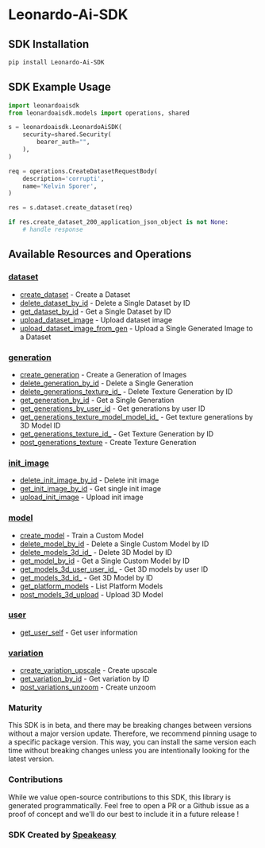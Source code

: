 # Leonardo-Ai-SDK

<!-- Start SDK Installation -->
## SDK Installation

```bash
pip install Leonardo-Ai-SDK
```
<!-- End SDK Installation -->

## SDK Example Usage
<!-- Start SDK Example Usage -->


```python
import leonardoaisdk
from leonardoaisdk.models import operations, shared

s = leonardoaisdk.LeonardoAiSDK(
    security=shared.Security(
        bearer_auth="",
    ),
)

req = operations.CreateDatasetRequestBody(
    description='corrupti',
    name='Kelvin Sporer',
)

res = s.dataset.create_dataset(req)

if res.create_dataset_200_application_json_object is not None:
    # handle response
```
<!-- End SDK Example Usage -->

<!-- Start SDK Available Operations -->
## Available Resources and Operations


### [dataset](docs/sdks/dataset/README.md)

* [create_dataset](docs/sdks/dataset/README.md#create_dataset) - Create a Dataset
* [delete_dataset_by_id](docs/sdks/dataset/README.md#delete_dataset_by_id) - Delete a Single Dataset by ID
* [get_dataset_by_id](docs/sdks/dataset/README.md#get_dataset_by_id) - Get a Single Dataset by ID
* [upload_dataset_image](docs/sdks/dataset/README.md#upload_dataset_image) - Upload dataset image
* [upload_dataset_image_from_gen](docs/sdks/dataset/README.md#upload_dataset_image_from_gen) - Upload a Single Generated Image to a Dataset

### [generation](docs/sdks/generation/README.md)

* [create_generation](docs/sdks/generation/README.md#create_generation) - Create a Generation of Images
* [delete_generation_by_id](docs/sdks/generation/README.md#delete_generation_by_id) - Delete a Single Generation
* [delete_generations_texture_id_](docs/sdks/generation/README.md#delete_generations_texture_id_) - Delete Texture Generation by ID
* [get_generation_by_id](docs/sdks/generation/README.md#get_generation_by_id) - Get a Single Generation
* [get_generations_by_user_id](docs/sdks/generation/README.md#get_generations_by_user_id) - Get generations by user ID
* [get_generations_texture_model_model_id_](docs/sdks/generation/README.md#get_generations_texture_model_model_id_) - Get texture generations by 3D Model ID
* [get_generations_texture_id_](docs/sdks/generation/README.md#get_generations_texture_id_) - Get Texture Generation by ID
* [post_generations_texture](docs/sdks/generation/README.md#post_generations_texture) - Create Texture Generation

### [init_image](docs/sdks/initimage/README.md)

* [delete_init_image_by_id](docs/sdks/initimage/README.md#delete_init_image_by_id) - Delete init image
* [get_init_image_by_id](docs/sdks/initimage/README.md#get_init_image_by_id) - Get single init image
* [upload_init_image](docs/sdks/initimage/README.md#upload_init_image) - Upload init image

### [model](docs/sdks/model/README.md)

* [create_model](docs/sdks/model/README.md#create_model) - Train a Custom Model
* [delete_model_by_id](docs/sdks/model/README.md#delete_model_by_id) - Delete a Single Custom Model by ID
* [delete_models_3d_id_](docs/sdks/model/README.md#delete_models_3d_id_) - Delete 3D Model by ID
* [get_model_by_id](docs/sdks/model/README.md#get_model_by_id) - Get a Single Custom Model by ID
* [get_models_3d_user_user_id_](docs/sdks/model/README.md#get_models_3d_user_user_id_) - Get 3D models by user ID
* [get_models_3d_id_](docs/sdks/model/README.md#get_models_3d_id_) - Get 3D Model by ID
* [get_platform_models](docs/sdks/model/README.md#get_platform_models) - List Platform Models
* [post_models_3d_upload](docs/sdks/model/README.md#post_models_3d_upload) - Upload 3D Model

### [user](docs/sdks/user/README.md)

* [get_user_self](docs/sdks/user/README.md#get_user_self) - Get user information

### [variation](docs/sdks/variation/README.md)

* [create_variation_upscale](docs/sdks/variation/README.md#create_variation_upscale) - Create upscale
* [get_variation_by_id](docs/sdks/variation/README.md#get_variation_by_id) - Get variation by ID
* [post_variations_unzoom](docs/sdks/variation/README.md#post_variations_unzoom) - Create unzoom
<!-- End SDK Available Operations -->

### Maturity

This SDK is in beta, and there may be breaking changes between versions without a major version update. Therefore, we recommend pinning usage
to a specific package version. This way, you can install the same version each time without breaking changes unless you are intentionally
looking for the latest version.

### Contributions

While we value open-source contributions to this SDK, this library is generated programmatically.
Feel free to open a PR or a Github issue as a proof of concept and we'll do our best to include it in a future release !

### SDK Created by [Speakeasy](https://docs.speakeasyapi.dev/docs/using-speakeasy/client-sdks)

